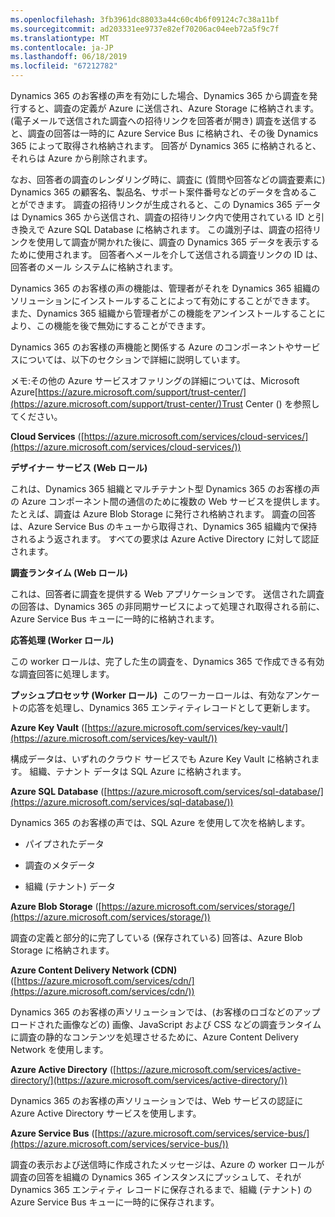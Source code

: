 ```yaml
---
ms.openlocfilehash: 3fb3961dc88033a44c60c4b6f09124c7c38a11bf
ms.sourcegitcommit: ad203331ee9737e82ef70206ac04eeb72a5f9c7f
ms.translationtype: MT
ms.contentlocale: ja-JP
ms.lasthandoff: 06/18/2019
ms.locfileid: "67212782"
---
```

Dynamics 365 のお客様の声を有効にした場合、Dynamics 365 から調査を発行すると、調査の定義が Azure に送信され、Azure Storage に格納されます。 (電子メールで送信された調査への招待リンクを回答者が開き) 調査を送信すると、調査の回答は一時的に Azure Service Bus に格納され、その後 Dynamics 365 によって取得され格納されます。 回答が Dynamics 365 に格納されると、それらは Azure から削除されます。  
  
 なお、回答者の調査のレンダリング時に、調査に (質問や回答などの調査要素に) Dynamics 365 の顧客名、製品名、サポート案件番号などのデータを含めることができます。 調査の招待リンクが生成されると、この Dynamics 365 データは Dynamics 365 から送信され、調査の招待リンク内で使用されている ID と引き換えで Azure SQL Database に格納されます。 この識別子は、調査の招待リンクを使用して調査が開かれた後に、調査の Dynamics 365 データを表示するために使用されます。 回答者へメールを介して送信される調査リンクの ID は、回答者のメール システムに格納されます。  
  
 Dynamics 365 のお客様の声の機能は、管理者がそれを Dynamics 365 組織のソリューションにインストールすることによって有効にすることができます。 また、Dynamics 365 組織から管理者がこの機能をアンインストールすることにより、この機能を後で無効にすることができます。  
  
 Dynamics 365 のお客様の声機能と関係する Azure のコンポーネントやサービスについては、以下のセクションで詳細に説明しています。  
  
 メモ:その他の Azure サービスオファリングの詳細については、Microsoft Azure[https://azure.microsoft.com/support/trust-center/](https://azure.microsoft.com/support/trust-center/)Trust Center () を参照してください。  
  
 **Cloud Services** ([https://azure.microsoft.com/services/cloud-services/](https://azure.microsoft.com/services/cloud-services/))  
  
 **デザイナー サービス (Web ロール)**  
  
 これは、Dynamics 365 組織とマルチテナント型 Dynamics 365 のお客様の声の Azure コンポーネント間の通信のために複数の Web サービスを提供します。  たとえば、調査は Azure Blob Storage に発行され格納されます。  調査の回答は、Azure Service Bus のキューから取得され、Dynamics 365 組織内で保持されるよう返されます。  すべての要求は Azure Active Directory に対して認証されます。  
  
 **調査ランタイム (Web ロール)**  
  
 これは、回答者に調査を提供する Web アプリケーションです。  送信された調査の回答は、Dynamics 365 の非同期サービスによって処理され取得される前に、Azure Service Bus キューに一時的に格納されます。  
  
 **応答処理 (Worker ロール)**  
  
 この worker ロールは、完了した生の調査を、Dynamics 365 で作成できる有効な調査回答に処理します。  
  
 **プッシュプロセッサ (Worker ロール)**  このワーカーロールは、有効なアンケートの応答を処理し、Dynamics 365 エンティティレコードとして更新します。 
 
 **Azure Key Vault** ([https://azure.microsoft.com/services/key-vault/](https://azure.microsoft.com/services/key-vault/))  
  
 構成データは、いずれのクラウド サービスでも Azure Key Vault に格納されます。  組織、テナント データは SQL Azure に格納されます。  
  
 **Azure SQL Database** ([https://azure.microsoft.com/services/sql-database/](https://azure.microsoft.com/services/sql-database/))  
  
 Dynamics 365 のお客様の声では、SQL Azure を使用して次を格納します。  
  
-   パイプされたデータ  
  
-   調査のメタデータ  
  
-   組織 (テナント) データ  
  
 **Azure Blob Storage** ([https://azure.microsoft.com/services/storage/](https://azure.microsoft.com/services/storage/))  
  
 調査の定義と部分的に完了している (保存されている) 回答は、Azure Blob Storage に格納されます。  
  
 **Azure Content Delivery Network (CDN)** ([https://azure.microsoft.com/services/cdn/](https://azure.microsoft.com/services/cdn/))  
  
 Dynamics 365 のお客様の声ソリューションでは、(お客様のロゴなどのアップロードされた画像などの) 画像、JavaScript および CSS などの調査ランタイムに調査の静的なコンテンツを処理させるために、Azure Content Delivery Network を使用します。  
  
 **Azure Active Directory** ([https://azure.microsoft.com/services/active-directory/](https://azure.microsoft.com/services/active-directory/))  
  
 Dynamics 365 のお客様の声ソリューションでは、Web サービスの認証に Azure Active Directory サービスを使用します。  
  
 **Azure Service Bus** ([https://azure.microsoft.com/services/service-bus/](https://azure.microsoft.com/services/service-bus/))  
  
 調査の表示および送信時に作成されたメッセージは、Azure の worker ロールが調査の回答を組織の Dynamics 365 インスタンスにプッシュして、それが Dynamics 365 エンティティ レコードに保存されるまで、組織 (テナント) の Azure Service Bus キューに一時的に保存されます。
